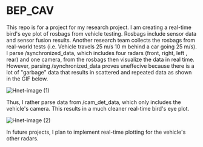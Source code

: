 # BEP_CAV

This repo is for a project for my research project. I am creating a real-time bird's eye plot of rosbags from vehicle testing. Rosbags include sensor data and sensor fusion results. Another research team collects the rosbags from real-world tests (i.e. Vehicle travels 25 m/s 10 m behind a car going 25 m/s). I parse /synchronized_data, which includes four radars (front, right, left , rear) and one camera, from the rosbags then visualize the data in real time. However, parsing /synchronized_data proves uneffecive because there is a lot of "garbage" data that results in scattered and repeated data as shown in the GIF below.  

![Hnet-image (1)](https://user-images.githubusercontent.com/72935428/120573567-a42ea180-c3d2-11eb-82e5-77386dc8d25e.gif)

Thus, I rather parse data from /cam_det_data, which only includes the vehicle's camera. This results in a much cleaner real-time bird's eye plot. 

![Hnet-image (2)](https://user-images.githubusercontent.com/72935428/120573928-3afb5e00-c3d3-11eb-8811-cd626b1fc757.gif)

In future projects, I plan to implement real-time plotting for the vehicle's other radars. 



